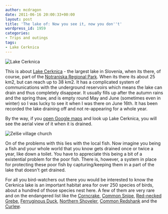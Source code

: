 ```yaml
---
author: mcdragon
date: 2011-06-16 20:00:33+00:00
layout: post
title: 'The lake of: Now you see it, now you don''t'
wordpress_id: 1959
categories:
- Trips and outings
tags:
- Lake Cerknica
---
```


![](https://img.mcdowell.si/2011/06/cerknisko_jezero1-1.jpg "Lake Cerknica")

This is about [Lake Cerknica](https://en.wikipedia.org/wiki/Lake_Cerknica) - the largest lake in Slovenia, when its there, of course, part of the [Notranjska Regional Park](https://www.notranjski-park.si/). When its there its about 25 km2, but can reach up to 38 km2. It has a complicated system of communications with the underground reservoirs which means the lake can drain and thus completely disappear. It usually fills up after the autumn rains and the spring thaw, and is empty round May and June (sometimes even in winter) so I was lucky to see it when I was there on June 16th. It has been recorded the lake draining off and not re-appearing for a whole year.

By the way, if you [open Google maps](https://maps.google.com/maps?q=Tabor+42,+SI-1380+Cerknica&ll=45.762134,14.389343&spn=0.082633,0.219727&client=ubuntu&channel=fs&oe=utf-8&gl=uk&t=h&z=13) and look up Lake Cerknica, you will see the aerial view of it when it is drained.

![](https://img.mcdowell.si/2011/06/zelse-1.jpg "Zelše village church")

On of the problems with this lies with the local fish. Now imagine you being a fish and your whole world that you know gets drained once or twice a year, like down a toilet. You have to appreciate this being a bit of a existential problem for the poor fish. There is, however, a system in place for protecting these poor fish by capturing/keeping them in a part of the lake that doesn't get drained.

For all you bird-watchers out there you would be interested to know the Cerknica lake is an important habitat area for over 250 species of birds, about a hundred of those species nest here. A few of them are very rare and on the endangered list like the [Corncrake](https://en.wikipedia.org/wiki/Corn_Crake), [Common Snipe](https://en.wikipedia.org/wiki/Common_Snipe), [Red-necked Grebe](https://en.wikipedia.org/wiki/Podiceps_grisegena), [Ferruginous Duck](https://en.wikipedia.org/wiki/Aythya_nyroca), [Northern Shoveler](https://en.wikipedia.org/wiki/Anas_clypeata), [Common Redshank](https://en.wikipedia.org/wiki/Tringa_totanus) and the [Curlew](https://en.wikipedia.org/wiki/Numenius_arquata).






